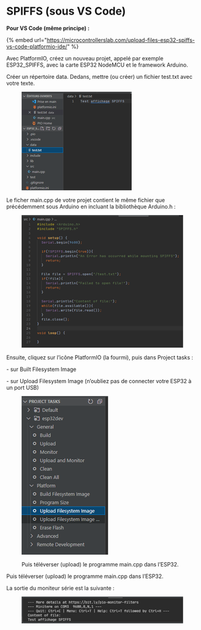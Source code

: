 # SPIFFS (sous VS Code)

**Pour VS Code (même principe) :**

{% embed url="https://microcontrollerslab.com/upload-files-esp32-spiffs-vs-code-platformio-ide/" %}

Avec PlatformIO, créez un nouveau projet, appelé par exemple ESP32\_SPIFFS, avec la carte ESP32 NodeMCU et le framework Arduino.

Créer un répertoire data. Dedans, mettre (ou créer) un fichier test.txt avec votre texte.

<figure><img src="../.gitbook/assets/image (3).png" alt=""><figcaption></figcaption></figure>

Le ficher main.cpp de votre projet contient le même fichier que précédemment sous Arduino en incluant la bibliothèque Arduino.h :

<figure><img src="../.gitbook/assets/image (8).png" alt=""><figcaption></figcaption></figure>

Ensuite, cliquez sur l’icône PlatformIO (la fourmi), puis dans Project tasks :

\-        sur Built Filesystem Image

\-        sur Upload Filesystem Image (n’oubliez pas de connecter votre ESP32 à un port USB)

<figure><img src="../.gitbook/assets/image (5) (1).png" alt=""><figcaption><p>Puis téléverser (upload) le programme main.cpp dans l’ESP32.</p></figcaption></figure>

Puis téléverser (upload) le programme main.cpp dans l’ESP32.

La sortie du moniteur série est la suivante :

<figure><img src="../.gitbook/assets/image (4) (2).png" alt=""><figcaption></figcaption></figure>
